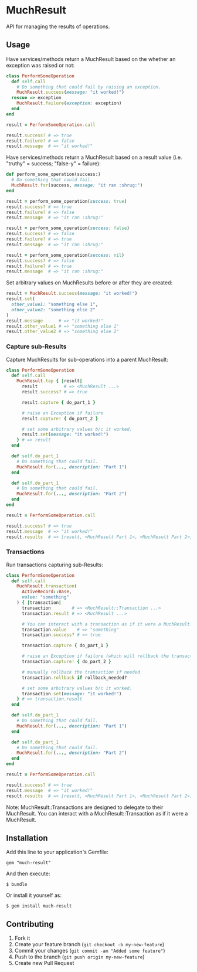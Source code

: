 # MuchResult

API for managing the results of operations.

## Usage

Have services/methods return a MuchResult based on the whether an exception was raised or not:

```ruby
class PerformSomeOperation
  def self.call
    # Do something that could fail by raising an exception.
    MuchResult.success(message: "it worked!")
  rescue => exception
    MuchResult.failure(exception: exception)
  end
end

result = PerformSomeOperation.call

result.success? # => true
result.failure? # => false
result.message  # => "it worked!"
```

Have services/methods return a MuchResult based on a result value (i.e. "truthy" = success; "false-y" = failure):

```ruby
def perform_some_operation(success:)
  # Do something that could fail.
  MuchResult.for(success, message: "it ran :shrug:")
end

result = perform_some_operation(success: true)
result.success? # => true
result.failure? # => false
result.message  # => "it ran :shrug:"

result = perform_some_operation(success: false)
result.success? # => false
result.failure? # => true
result.message  # => "it ran :shrug:"

result = perform_some_operation(success: nil)
result.success? # => false
result.failure? # => true
result.message  # => "it ran :shrug:"
```

Set arbitrary values on MuchResults before or after they are created:

```ruby
result = MuchResult.success(message: "it worked!")
result.set(
  other_value1: "something else 1",
  other_value2: "something else 2"
)
result.message      # => "it worked!"
result.other_value1 # => "something else 1"
result.other_value2 # => "something else 2"
```

### Capture sub-Results

Capture MuchResults for sub-operations into a parent MuchResult:

```ruby
class PerformSomeOperation
  def self.call
    MuchResult.tap { |result|
      result          # => <MuchResult ...>
      result.success? # => true

      result.capture { do_part_1 }

      # raise an Exception if failure
      result.capture! { do_part_2 }

      # set some arbitrary values b/c it worked.
      result.set(message: "it worked!")
    } # => result
  end

  def self.do_part_1
    # Do something that could fail.
    MuchResult.for(..., description: "Part 1")
  end

  def self.do_part_1
    # Do something that could fail.
    MuchResult.for(..., description: "Part 2")
  end
end

result = PerformSomeOperation.call

result.success? # => true
result.message  # => "it worked!"
result.results  # => [result, <MuchResult Part 1>, <MuchResult Part 2>]
```

### Transactions

Run transactions capturing sub-Results:

```ruby
class PerformSomeOperation
  def self.call
    MuchResult.transaction(
      ActiveRecord::Base,
      value: "something"
    ) { |transaction|
      transaction        # => <MuchResult::Transaction ...>
      transaction.result # => <MuchResult ...>

      # You can interact with a transaction as if it were a MuchResult.
      transaction.value    # => "something"
      transaction.success? # => true

      transaction.capture { do_part_1 }

      # raise an Exception if failure (which will rollback the transaction)
      transaction.capture! { do_part_2 }

      # manually rollback the transaction if needed
      transaction.rollback if rollback_needed?

      # set some arbitrary values b/c it worked.
      transaction.set(message: "it worked!")
    } # => transaction.result
  end

  def self.do_part_1
    # Do something that could fail.
    MuchResult.for(..., description: "Part 1")
  end

  def self.do_part_1
    # Do something that could fail.
    MuchResult.for(..., description: "Part 2")
  end
end

result = PerformSomeOperation.call

result.success? # => true
result.message  # => "it worked!"
result.results  # => [result, <MuchResult Part 1>, <MuchResult Part 2>]
```

Note: MuchResult::Transactions are designed to delegate to their MuchResult. You can interact with a MuchResult::Transaction as if it were a MuchResult.

## Installation

Add this line to your application's Gemfile:

    gem "much-result"

And then execute:

    $ bundle

Or install it yourself as:

    $ gem install much-result

## Contributing

1. Fork it
2. Create your feature branch (`git checkout -b my-new-feature`)
3. Commit your changes (`git commit -am "Added some feature"`)
4. Push to the branch (`git push origin my-new-feature`)
5. Create new Pull Request
